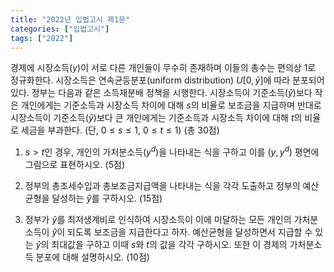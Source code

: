 ```yaml
---
title: "2022년 입법고시 제1문"
categories: ["입법고시"]
tags: ["2022"]
---
```


경제에 시장소득($y$)이 서로 다른 개인들이 무수히 존재하며 이들의 총수는 편의상 1로 정규화한다. 시장소득은 연속균등분포(uniform distribution) $U[0, \bar{y}]$에 따라 분포되어 있다. 정부는 다음과 같은 소득재분배 정책을 시행한다. 시장소득이 기준소득($\hat{y}$)보다 작은 개인에게는 기준소득과 시장소득 차이에 대해 $s$의 비율로 보조금을 지급하며 반대로 시장소득이 기준소득($\hat{y}$)보다 큰 개인에게는 기준소득과 시장소득 차이에 대해 $t$의 비율로 세금을 부과한다. (단, $0 \leq s \leq 1$, $0 \leq t \leq 1$) (총 30점)

1) $s > t$인 경우, 개인의 가처분소득($y^d$)을 나타내는 식을 구하고 이를 $(y, y^d)$ 평면에 그림으로 표현하시오. (5점)

2) 정부의 총조세수입과 총보조금지급액을 나타내는 식을 각각 도출하고 정부의 예산균형을 달성하는 $\hat{y}$를 구하시오. (15점)

3) 정부가 $\hat{y}$를 최저생계비로 인식하여 시장소득이 이에 미달하는 모든 개인의 가처분소득이 $\hat{y}$이 되도록 보조금을 지급한다고 하자. 예산균형을 달성하면서 지급할 수 있는 $\hat{y}$의 최대값을 구하고 이때 $s$와 $t$의 값을 각각 구하시오. 또한 이 경제의 가처분소득 분포에 대해 설명하시오. (10점)
